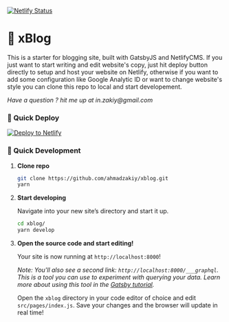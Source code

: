 [![Netlify Status](https://api.netlify.com/api/v1/badges/d3f4dd56-ef6f-4c83-becc-1b2233b46ccb/deploy-status)](https://app.netlify.com/sites/eloquent-nobel-8cfed6/deploys)

# :pencil: xBlog

This is a starter for blogging site, built with GatsbyJS and NetlifyCMS. If you just want to start writing and edit website's copy, just hit deploy button directly to setup and host your website on Netlify, otherwise if you want to add some configuration like Google Analytic ID or want to change website's style you can clone this repo to local and start developement.

_Have a question ? hit me up at in.zakiy@gmail.com_

### 💫 Quick Deploy

[![Deploy to Netlify](https://www.netlify.com/img/deploy/button.svg)](https://app.netlify.com/start/deploy?repository=https://github.com/ahmadzakiy/xblog)

### 🚀 Quick Development

1.  **Clone repo**

    ```sh
    git clone https://github.com/ahmadzakiy/xblog.git
    yarn
    ```

1.  **Start developing**

    Navigate into your new site’s directory and start it up.

    ```sh
    cd xblog/
    yarn develop
    ```

1.  **Open the source code and start editing!**

    Your site is now running at `http://localhost:8000`!

    _Note: You'll also see a second link: _`http://localhost:8000/___graphql`_. This is a tool you can use to experiment with querying your data. Learn more about using this tool in the [Gatsby tutorial](https://www.gatsbyjs.org/tutorial/part-five/#introducing-graphiql)._

    Open the `xblog` directory in your code editor of choice and edit `src/pages/index.js`. Save your changes and the browser will update in real time!
